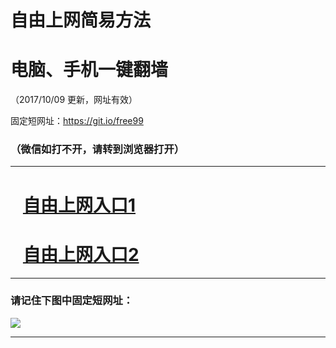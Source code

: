 ﻿# 自由上网简易方法

# 电脑、手机一键翻墙

（2017/10/09 更新，网址有效）

固定短网址：https://git.io/free99

### （微信如打不开，请转到浏览器打开）


***





# &nbsp;&nbsp; <a href="http://ft69413391.fwq-tz-1001.info/fwqtz01.html?t=100900116175 " target="_blank">自由上网入口1</a>
# &nbsp;&nbsp; <a href="http://ft2255819934.fwq-tz-1002.info/fwqtz02.html?t=100900112816 " target="_blank">自由上网入口2</a>
***

### 请记住下图中固定短网址：

<img src="https://s3-us-west-2.amazonaws.com/fwq-1001/yjfq-20170905okok.png" /> 


***

